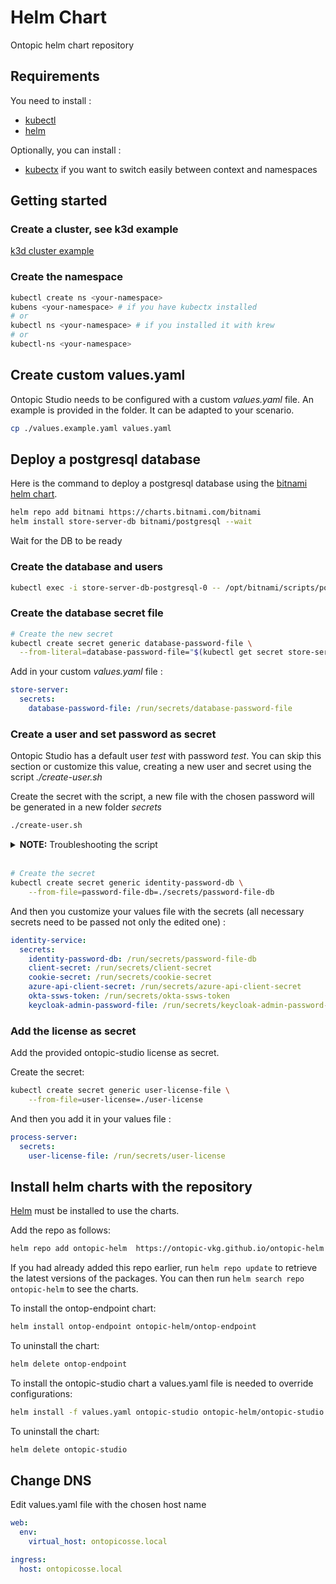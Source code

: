 Helm Chart
==========

Ontopic helm chart repository

Requirements
------------

You need to install :

* [kubectl](https://kubernetes.io/docs/tasks/tools/)
* [helm](https://helm.sh/docs/intro/install/)

Optionally, you can install :

* [kubectx](https://github.com/ahmetb/kubectx) if you want to switch easily between context and namespaces


Getting started
---------------

### Create a cluster, see k3d example
[k3d cluster example](./k3d-example/k3d-cluster-example.md)


### Create the namespace

```bash
kubectl create ns <your-namespace>
kubens <your-namespace> # if you have kubectx installed
# or
kubectl ns <your-namespace> # if you installed it with krew
# or
kubectl-ns <your-namespace>
```

## Create custom values.yaml
Ontopic Studio needs to be configured with a custom _values.yaml_ file.
An example is provided in the folder. It can be adapted to your scenario.

```bash
cp ./values.example.yaml values.yaml
```

## Deploy a postgresql database

Here is the command to deploy a postgresql database using the [bitnami helm chart](https://artifacthub.io/packages/helm/bitnami/postgresql).

```bash
helm repo add bitnami https://charts.bitnami.com/bitnami
helm install store-server-db bitnami/postgresql --wait
```

Wait for the DB to be ready

### Create the database and users

```bash
kubectl exec -i store-server-db-postgresql-0 -- /opt/bitnami/scripts/postgresql/entrypoint.sh /bin/bash -c 'PGPASSWORD=$POSTGRES_PASSWORD psql' < create-db-and-users.sql
```

### Create the database secret file

```bash
# Create the new secret
kubectl create secret generic database-password-file \
  --from-literal=database-password-file="$(kubectl get secret store-server-db-postgresql -o jsonpath="{.data.postgres-password}" | base64 -d)"
```

Add in your custom _values.yaml_ file :
```yaml
store-server:
  secrets:
    database-password-file: /run/secrets/database-password-file

```

### Create a user and set password as secret

Ontopic Studio has a default user _test_ with password _test_. You can skip this section or customize this value, creating a new user and secret using the script _./create-user.sh_

Create the secret with the script, a new file with the chosen password will be generated in a new folder _secrets_


```bash
./create-user.sh
```

<details>
 <summary><b>NOTE:</b> Troubleshooting the script</summary>

---
In case of permission issues running the script (as user root), change ownership of the secrets folder and execute again the script
```bash
sudo chown 1000 ./secrets
./create-user.sh
```
---
</details>
</br>

```bash
# Create the secret
kubectl create secret generic identity-password-db \
    --from-file=password-file-db=./secrets/password-file-db
```

And then you customize your values file with the secrets (all necessary secrets need to be passed not only the edited one)  :
```yaml
identity-service:
  secrets:
    identity-password-db: /run/secrets/password-file-db
    client-secret: /run/secrets/client-secret
    cookie-secret: /run/secrets/cookie-secret
    azure-api-client-secret: /run/secrets/azure-api-client-secret
    okta-ssws-token: /run/secrets/okta-ssws-token
    keycloak-admin-password-file: /run/secrets/keycloak-admin-password-file
```


### Add the license as secret
Add the provided ontopic-studio license as secret.

Create the secret:
```bash
kubectl create secret generic user-license-file \
    --from-file=user-license=./user-license
```

And then you add it in your values file :
```yaml
process-server:
  secrets:
    user-license-file: /run/secrets/user-license
```

## Install helm charts with the repository

[Helm](https://helm.sh) must be installed to use the charts.

Add the repo as follows:
```bash
helm repo add ontopic-helm  https://ontopic-vkg.github.io/ontopic-helm
```
If you had already added this repo earlier, run `helm repo update` to retrieve
the latest versions of the packages.  You can then run `helm search repo
ontopic-helm` to see the charts.

To install the ontop-endpoint chart:
```bash
helm install ontop-endpoint ontopic-helm/ontop-endpoint
```
To uninstall the chart:
```bash
helm delete ontop-endpoint
```
To install the ontopic-studio chart a values.yaml file is needed to override configurations:
```bash
helm install -f values.yaml ontopic-studio ontopic-helm/ontopic-studio
```
To uninstall the chart:
```bash
helm delete ontopic-studio
```

## Change DNS
Edit values.yaml file with the chosen host name

```yaml
web:
  env:
    virtual_host: ontopicosse.local

ingress:
  host: ontopicosse.local
```